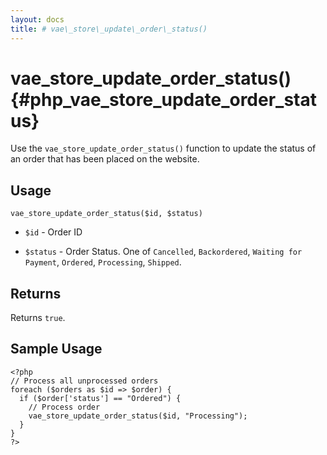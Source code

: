 ```yaml
---
layout: docs
title: # vae\_store\_update\_order\_status()
---
```


# vae\_store\_update\_order\_status() {#php_vae_store_update_order_status}

Use the `vae_store_update_order_status()` function to update the status
of an order that has been placed on the website.

## Usage

`vae_store_update_order_status($id, $status)`

-   `$id` - Order ID

-   `$status` - Order Status. One of `Cancelled`, `Backordered`,
    `Waiting for Payment`, `Ordered`, `Processing`, `Shipped`.

## Returns

Returns `true`.

## Sample Usage

    <?php
    // Process all unprocessed orders
    foreach ($orders as $id => $order) {
      if ($order['status'] == "Ordered") {
        // Process order
        vae_store_update_order_status($id, "Processing");
      }
    }
    ?>
